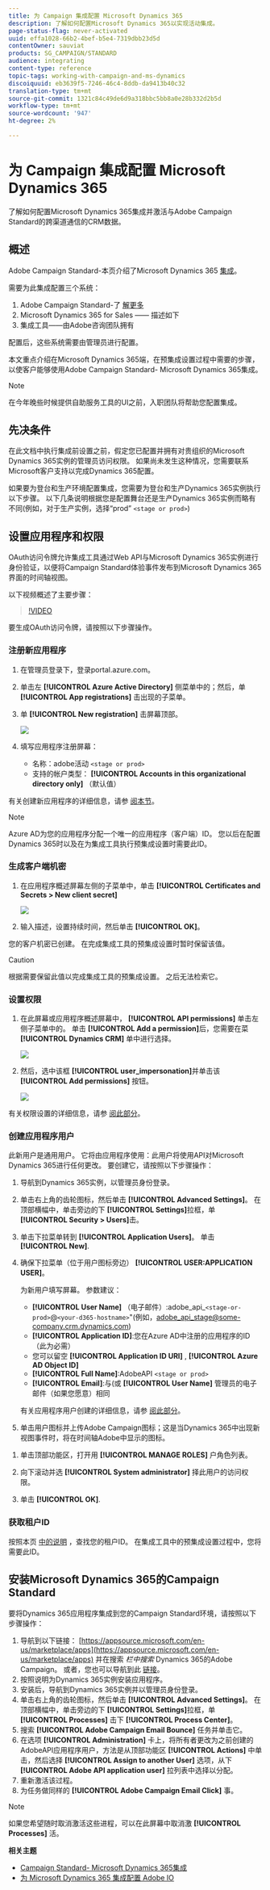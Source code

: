 ```yaml
---
title: 为 Campaign 集成配置 Microsoft Dynamics 365
description: 了解如何配置Microsoft Dynamics 365以实现活动集成。
page-status-flag: never-activated
uuid: effa1028-66b2-4bef-b5e4-7319dbb23d5d
contentOwner: sauviat
products: SG_CAMPAIGN/STANDARD
audience: integrating
content-type: reference
topic-tags: working-with-campaign-and-ms-dynamics
discoiquuid: eb3639f5-7246-46c4-8ddb-da9413b40c32
translation-type: tm+mt
source-git-commit: 1321c84c49de6d9a318bbc5bb8a0e28b332d2b5d
workflow-type: tm+mt
source-wordcount: '947'
ht-degree: 2%

---
```



# 为 Campaign 集成配置 Microsoft Dynamics 365

了解如何配置Microsoft Dynamics 365集成并激活与Adobe Campaign Standard的跨渠道通信的CRM数据。

## 概述

Adobe Campaign Standard-本页介绍了Microsoft Dynamics 365 [集成](../../integrating/using/working-with-campaign-standard-and-microsoft-dynamics-365.md)。

需要为此集成配置三个系统：

1. Adobe Campaign Standard-了 [解更多](../../integrating/using/configure-adobe-io-for-ms-dynamic.md)
1. Microsoft Dynamics 365 for Sales —— 描述如下
1. 集成工具——由Adobe咨询团队拥有

配置后，这些系统需要由管理员进行配置。

本文重点介绍在Microsoft Dynamics 365端，在预集成设置过程中需要的步骤，以使客户能够使用Adobe Campaign Standard- Microsoft Dynamics 365集成。

>[!NOTE]
>
>在今年晚些时候提供自助服务工具的UI之前，入职团队将帮助您配置集成。

## 先决条件

在此文档中执行集成前设置之前，假定您已配置并拥有对贵组织的Microsoft Dynamics 365实例的管理员访问权限。  如果尚未发生这种情况，您需要联系Microsoft客户支持以完成Dynamics 365配置。

如果要为登台和生产环境配置集成，您需要为登台和生产Dynamics 365实例执行以下步骤。 以下几条说明根据您是配置舞台还是生产Dynamics 365实例而略有不同(例如，对于生产实例，选择“prod” `<stage or prod>`)

## 设置应用程序和权限

OAuth访问令牌允许集成工具通过Web API与Microsoft Dynamics 365实例进行身份验证，以便将Campaign Standard体验事件发布到Microsoft Dynamics 365界面的时间轴视图。

以下视频概述了主要步骤：

>[!VIDEO](https://video.tv.adobe.com/v/27637)

要生成OAuth访问令牌，请按照以下步骤操作。

### 注册新应用程序

1. 在管理员登录下，登录portal.azure.com。

1. 单击左 **[!UICONTROL Azure Active Directory]** 侧菜单中的；然后，单 **[!UICONTROL App registrations]** 击出现的子菜单。

1. 单 **[!UICONTROL New registration]** 击屏幕顶部。

   ![](assets/do-not-localize/MSdynACSIntegration-7.png)

1. 填写应用程序注册屏幕：

   * 名称：adobe活动 `<stage or prod>`
   * 支持的帐户类型： **[!UICONTROL Accounts in this organizational directory only]** （默认值）

有关创建新应用程序的详细信息，请参 [阅本节](https://docs.microsoft.com/en-us/azure/active-directory/develop/quickstart-register-app)。

>[!NOTE]
>
>Azure AD为您的应用程序分配一个唯一的应用程序（客户端）ID。 您以后在配置Dynamics 365时以及在为集成工具执行预集成设置时需要此ID。

### 生成客户端机密

1. 在应用程序概述屏幕左侧的子菜单中，单击 **[!UICONTROL Certificates and Secrets > New client secret]**

   ![](assets/do-not-localize/MSdynACSIntegration-8.png)

1. 输入描述，设置持续时间，然后单击 **[!UICONTROL OK]**。

您的客户机密已创建。 在完成集成工具的预集成设置时暂时保留该值。

>[!CAUTION]
>
>根据需要保留此值以完成集成工具的预集成设置。 之后无法检索它。


### 设置权限

1. 在此屏幕或应用程序概述屏幕中， **[!UICONTROL API permissions]** 单击左侧子菜单中的。  单击 **[!UICONTROL Add a permission]**&#x200B;后，您需要在菜 **[!UICONTROL Dynamics CRM]** 单中进行选择。

   ![](assets/do-not-localize/MSdynACSIntegration-9.png)

1. 然后，选中该框 **[!UICONTROL user_impersonation]**&#x200B;并单击该 **[!UICONTROL Add permissions]** 按钮。

   ![](assets/do-not-localize/MSdynACSIntegration-10.png)

有关权限设置的详细信息，请参 [阅此部分](https://docs.microsoft.com/en-us/azure/active-directory/develop/quickstart-configure-app-access-web-apis#add-permissions-to-access-web-apis)。

### 创建应用程序用户

此新用户是通用用户。 它将由应用程序使用：此用户将使用API对Microsoft Dynamics 365进行任何更改。 要创建它，请按照以下步骤操作：

1. 导航到Dynamics 365实例，以管理员身份登录。

1. 单击右上角的齿轮图标，然后单击 **[!UICONTROL Advanced Settings]**。 在顶部横幅中，单击旁边的下 **[!UICONTROL Settings]**&#x200B;拉框，单 **[!UICONTROL Security > Users]**&#x200B;击。

1. 单击下拉菜单转到 **[!UICONTROL Application Users]**。 单击 **[!UICONTROL New]**.

1. 确保下拉菜单（位于用户图标旁边） **[!UICONTROL USER:APPLICATION USER]**。

   为新用户填写屏幕。  参数建议：

   * **[!UICONTROL User Name]** （电子邮件）:adobe_api_`<stage-or-prod>`@`<your-d365-hostname>`&quot;(例如，adobe_api_stage@some-company.crm.dynamics.com)
   * **[!UICONTROL Application ID]**:您在Azure AD中注册的应用程序的ID（此为必需）
   * 您可以留空 **[!UICONTROL Application ID URI]** , **[!UICONTROL Azure AD Object ID]**
   * **[!UICONTROL Full Name]**:AdobeAPI `<stage or prod>`
   * **[!UICONTROL Email]**:与(或 **[!UICONTROL User Name]** 管理员的电子邮件（如果您愿意）相同

   有关应用程序用户创建的详细信息，请参 [阅此部分](https://docs.microsoft.com/en-gb/power-platform/admin/create-users-assign-online-security-roles#create-an-application-user)。

1. 单击用户图标并上传Adobe Campaign图标；这是当Dynamics 365中出现新视图事件时，将在时间轴Adobe中显示的图标。

<!-- ***getfile*** adobe campaign logo-->

1. 单击顶部功能区，打开用 **[!UICONTROL MANAGE ROLES]** 户角色列表。

1. 向下滚动并选 **[!UICONTROL System administrator]** 择此用户的访问权限。

1. 单击 **[!UICONTROL OK]**.

### 获取租户ID

按照本页 [中的说明](https://docs.microsoft.com/en-us/onedrive/find-your-office-365-tenant-id) ，查找您的租户ID。  在集成工具中的预集成设置过程中，您将需要此ID。

## 安装Microsoft Dynamics 365的Campaign Standard

要将Dynamics 365应用程序集成到您的Campaign Standard环境，请按照以下步骤操作：

1. 导航到以下链接： [https://appsource.microsoft.com/en-us/marketplace/apps](https://appsource.microsoft.com/en-us/marketplace/apps) 并在搜索 _栏中搜索_ Dynamics 365的Adobe Campaign。
或者，您也可以导航到此 [链接](https://appsource.microsoft.com/en-us/product/dynamics-365/adobecampaign.re4snj-a4n7-5t6y-a14br-d5d1b?flightCodes=adobesignhide&amp;tab=Overview)。
1. 按照说明为Dynamics 365实例安装应用程序。
1. 安装后，导航到Dynamics 365实例并以管理员身份登录。
1. 单击右上角的齿轮图标，然后单击 **[!UICONTROL Advanced Settings]**。 在顶部横幅中，单击旁边的下 **[!UICONTROL Settings]**&#x200B;拉框，单 **[!UICONTROL Processes]** 击下 **[!UICONTROL Process Center]**。
1. 搜索 **[!UICONTROL Adobe Campaign Email Bounce]** 任务并单击它。
1. 在选项 **[!UICONTROL Administration]** 卡上，将所有者更改为之前创建的AdobeAPI应用程序用户，方法是从顶部功能区 **[!UICONTROL Actions]** 中单击，然后选择 **[!UICONTROL Assign to another User]** 选项，从下 **[!UICONTROL Adobe API application user]** 拉列表中选择以分配。
1. 重新激活该过程。
1. 为任务做同样的 **[!UICONTROL Adobe Campaign Email Click]** 事。

>[!NOTE]
>
>如果您希望随时取消激活这些进程，可以在此屏幕中取消激 **[!UICONTROL Processes]** 活。

**相关主题**

* [Campaign Standard- Microsoft Dynamics 365集成](../../integrating/using/working-with-campaign-standard-and-microsoft-dynamics-365.md)
* [为 Microsoft Dynamics 365 集成配置 Adobe IO](../../integrating/using/configure-adobe-io-for-ms-dynamic.md)
